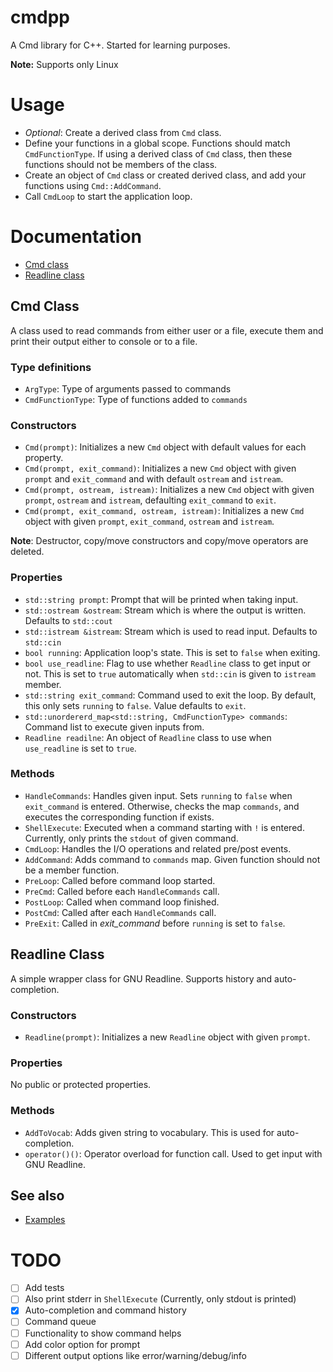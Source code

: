 # cmdpp

A Cmd library for C++. Started for learning purposes.

**Note:** Supports only Linux

# Usage

* _Optional_: Create a derived class from `Cmd` class.
* Define your functions in a global scope. Functions should match `CmdFunctionType`. If using a derived class of `Cmd` class, then these functions should not be members of the class.
* Create an object of `Cmd` class or created derived class, and add your functions using `Cmd::AddCommand`.
* Call `CmdLoop` to start the application loop.

# Documentation

* [Cmd class](#cmd-class)
* [Readline class](#readline-class)

## Cmd Class
A class used to read commands from either user or a file, execute them and print their output either to console or to a file.

### Type definitions
* `ArgType`: Type of arguments passed to commands
* `CmdFunctionType`: Type of functions added to `commands`

### Constructors
* `Cmd(prompt)`: Initializes a new `Cmd` object with default values for each property.
* `Cmd(prompt, exit_command)`: Initializes a new `Cmd` object with given `prompt` and `exit_command` and with default `ostream` and `istream`.
* `Cmd(prompt, ostream, istream)`: Initializes a new `Cmd` object with given `prompt`, `ostream` and `istream`, defaulting `exit_command` to `exit`.
* `Cmd(prompt, exit_command, ostream, istream)`: Initializes a new `Cmd` object with given `prompt`, `exit_command`, `ostream` and `istream`.

**Note**: Destructor, copy/move constructors and copy/move operators are deleted.

### Properties
* `std::string prompt`: Prompt that will be printed when taking input.
* `std::ostream &ostream`: Stream which is where the output is written. Defaults to `std::cout`
* `std::istream &istream`: Stream which is used to read input. Defaults to `std::cin`
* `bool running`: Application loop's state. This is set to `false` when exiting.
* `bool use_readline`: Flag to use whether `Readline` class to get input or not. This is set to `true` automatically when `std::cin` is given to `istream` member.
* `std::string exit_command`: Command used to exit the loop. By default, this only sets `running` to `false`. Value defaults to `exit`.
* `std::unordererd_map<std::string, CmdFunctionType> commands`: Command list to execute given inputs from.
* `Readline readilne`: An object of `Readline` class to use when `use_readline` is set to `true`.

### Methods
* `HandleCommands`: Handles given input. Sets `running` to `false` when `exit_command` is entered. Otherwise, checks the map `commands`, and executes the corresponding function if exists.
* `ShellExecute`: Executed when a command starting with `!` is entered. Currently, only prints the `stdout` of given command.
* `CmdLoop`: Handles the I/O operations and related pre/post events.
* `AddCommand`: Adds command to `commands` map. Given function should not be a member function.
* `PreLoop`: Called before command loop started.
* `PreCmd`: Called before each `HandleCommands` call.
* `PostLoop`: Called when command loop finished.
* `PostCmd`: Called after each `HandleCommands` call.
* `PreExit`: Called in _exit_command_ before `running` is set to `false`.

## Readline Class
A simple wrapper class for GNU Readline. Supports history and auto-completion.

### Constructors
* `Readline(prompt)`: Initializes a new `Readline` object with given `prompt`.

### Properties
No public or protected properties.

### Methods
* `AddToVocab`: Adds given string to vocabulary. This is used for auto-completion.
* `operator()()`: Operator overload for function call. Used to get input with GNU Readline.

## See also
* [Examples](https://www.github.com/umtdg/cmdpp/tree/master/examples)

# TODO
- [ ] Add tests
- [ ] Also print stderr in `ShellExecute` (Currently, only stdout is printed)
- [x] Auto-completion and command history
- [ ] Command queue
- [ ] Functionality to show command helps
- [ ] Add color option for prompt
- [ ] Different output options like error/warning/debug/info

